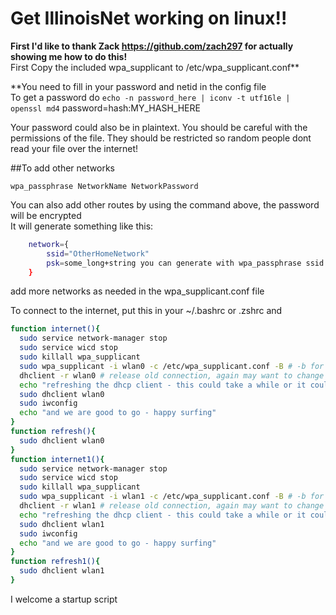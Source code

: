 Get IllinoisNet working on linux!!
===========
**First I'd like to thank Zack https://github.com/zach297 for actually showing me how to do this!**  
First Copy the included wpa_supplicant to /etc/wpa_supplicant.conf**   

**You need to fill in your password and netid in the config file  
To get a password do `echo -n password_here | iconv -t utf16le | openssl md4`
    password=hash:MY_HASH_HERE

Your password could also be in plaintext. You should be careful with the permissions of the file. They should be restricted so random people dont read your file over the internet!

##To add other networks

`wpa_passphrase NetworkName NetworkPassword`

You can also add other routes by using the command above, the password will be encrypted  
It will generate something like this:  
```bash
    network={
    	ssid="OtherHomeNetwork"
    	psk=some_long+string you can generate with wpa_passphrase ssid password
    }
```
add more networks as needed in the wpa_supplicant.conf file  

To connect to the internet, put this in your ~/.bashrc or .zshrc and   
```bash
function internet(){
  sudo service network-manager stop
  sudo service wicd stop
  sudo killall wpa_supplicant
  sudo wpa_supplicant -i wlan0 -c /etc/wpa_supplicant.conf -B # -b for background you may need to change this to wlan1 based on what sudo iwconfig says
  dhclient -r wlan0 # release old connection, again may want to change to wlan1
  echo "refreshing the dhcp client - this could take a while or it could not work"
  sudo dhclient wlan0
  sudo iwconfig
  echo "and we are good to go - happy surfing"
}
function refresh(){
  sudo dhclient wlan0
}
function internet1(){
  sudo service network-manager stop
  sudo service wicd stop
  sudo killall wpa_supplicant
  sudo wpa_supplicant -i wlan1 -c /etc/wpa_supplicant.conf -B # -b for background you may need to change this to wlan1 based on what sudo iwconfig says
  dhclient -r wlan1 # release old connection, again may want to change to wlan1
  echo "refreshing the dhcp client - this could take a while or it could not work"
  sudo dhclient wlan1
  sudo iwconfig
  echo "and we are good to go - happy surfing"
}
function refresh1(){
  sudo dhclient wlan1
}
```
I welcome a startup script
